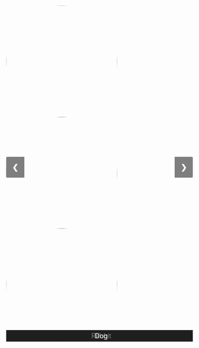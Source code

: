 <!DOCTYPE html>
<html lang="en">
<head>
  <meta charset="UTF-8">
  <meta name="viewport" content="width=device-width, initial-scale=1.0">
  <title>Image Slider</title>
  <style>
    /* Style for the image slider container */
    .slider-container {
      position: relative;
      max-width: 100%;
      margin: auto;
      overflow: hidden;
    }

    /* Style for the images */
    .slide {
      display: none;
      width: 100%;
      height: auto;
      text-align: center;
    }

    .slide img {
      width: 300px; /* Adjust the width as needed */
      height: auto;
      border-radius: 50%; /* Rounded corners to make it look like a face */
    }

    /* Style for the animal name */
    .animal-name {
      position: absolute;
      bottom: 10px;
      left: 0;
      width: 100%;
      text-align: center;
      color: white;
      font-size: 18px;
      background-color: rgba(0, 0, 0, 0.5);
      padding: 5px;
    }

    /* Style for the navigation arrows */
    .prev, .next {
      cursor: pointer;
      position: absolute;
      top: 50%;
      transform: translateY(-50%);
      width: auto;
      padding: 16px;
      margin-top: -22px;
      color: white;
      font-weight: bold;
      font-size: 20px;
      background-color: rgba(0, 0, 0, 0.5);
      border-radius: 0 3px 3px 0;
    }

    .prev {
      left: 0;
      border-radius: 3px 0 0 3px;
    }

    .next {
      right: 0;
      border-radius: 0 3px 3px 0;
    }
  </style>
</head>
<body>

<div class="slider-container">
  <!-- Images -->
  <div class="slide">
    <img src="https://via.placeholder.com/300x300?text=Cat" alt="Cat">
    <div class="animal-name">Cat</div>
  </div>
  <div class="slide">
    <img src="https://via.placeholder.com/300x300?text=Rabbit" alt="Rabbit">
    <div class="animal-name">Rabbit</div>
  </div>
  <div class="slide">
    <img src="https://via.placeholder.com/300x300?text=Dog" alt="Dog">
    <div class="animal-name">Dog</div>
  </div>

  <!-- Navigation arrows -->
  <a class="prev" onclick="plusSlides(-1)">&#10094;</a>
  <a class="next" onclick="plusSlides(1)">&#10095;</a>
</div>

<script>
  let slideIndex = 1;
  showSlides(slideIndex);

  function plusSlides(n) {
    showSlides(slideIndex += n);
  }

  function currentSlide(n) {
    showSlides(slideIndex = n);
  }

  function showSlides(n) {
    let i;
    const slides = document.getElementsByClassName("slide");
    if (n > slides.length) {slideIndex = 1}    
    if (n < 1) {slideIndex = slides.length}
    for (i = 0; i < slides.length; i++) {
        slides[i].style.display = "none";  
    }
    slides[slideIndex-1].style.display = "block";  
  }
</script>

</body>
</html>
